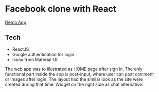 # Facebook clone with React
[Demo App](https://fb-clone-8129f.firebaseapp.com)

## Tech
- ReactJS
- Google authentication for login
- Icons from Material-UI

The web app was to illustrated as HOME page after sign in. The only functional part inside the app is post-input, where user can post comment or images after login.
The layout had the similar look as the site were created during that time.
Widget on the right side as chat alternative.